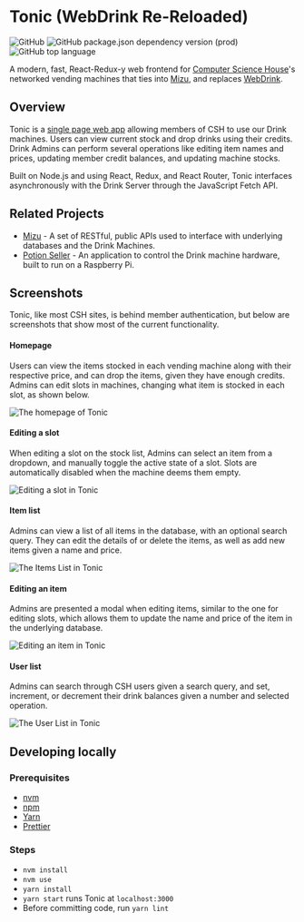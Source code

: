 # Tonic (WebDrink Re-Reloaded)

![GitHub](https://img.shields.io/github/license/ramzallan/tonic.svg)
![GitHub package.json dependency version (prod)](https://img.shields.io/github/package-json/dependency-version/ramzallan/tonic/react.svg)
![GitHub top language](https://img.shields.io/github/languages/top/ramzallan/tonic.svg?color=green)

A modern, fast, React-Redux-y web frontend for [Computer Science House](https://csh.rit.edu)'s networked vending machines that ties into [Mizu](https://github.com/zthart/mizu), and replaces [WebDrink](https://github.com/computersciencehouse/webdrink-2.0).

## Overview

Tonic is a [single page web app](https://en.wikipedia.org/wiki/Single-page_application) allowing members of CSH to use our Drink machines. Users can view current stock and drop drinks using their credits. Drink Admins can perform several operations like editing item names and prices, updating member credit balances, and updating machine stocks.

Built on Node.js and using React, Redux, and React Router, Tonic interfaces asynchronously with the Drink Server through the JavaScript Fetch API.

## Related Projects

-   [Mizu](https://github.com/zthart/mizu) - A set of RESTful, public APIs used to interface with underlying databases and the Drink Machines.
-   [Potion Seller](https://github.com/ramzallan/potion-seller) - An application to control the Drink machine hardware, built to run on a Raspberry Pi.

## Screenshots

Tonic, like most CSH sites, is behind member authentication, but below are screenshots that show most of the current functionality.

#### Homepage

Users can view the items stocked in each vending machine along with their respective price, and can drop the items, given they have enough credits. Admins can edit slots in machines, changing what item is stocked in each slot, as shown below.

![The homepage of Tonic](https://csh.rit.edu/~ram/tonic/tonic-homepage.jpg)

#### Editing a slot

When editing a slot on the stock list, Admins can select an item from a dropdown, and manually toggle the active state of a slot. Slots are automatically disabled when the machine deems them empty.

![Editing a slot in Tonic](https://csh.rit.edu/~ram/tonic/tonic-homepage-edit.jpg)

#### Item list

Admins can view a list of all items in the database, with an optional search query. They can edit the details of or delete the items, as well as add new items given a name and price.

![The Items List in Tonic](https://csh.rit.edu/~ram/tonic/tonic-items.jpg)

#### Editing an item

Admins are presented a modal when editing items, similar to the one for editing slots, which allows them to update the name and price of the item in the underlying database.

![Editing an item in Tonic](https://csh.rit.edu/~ram/tonic/tonic-items-edit.jpg)

#### User list

Admins can search through CSH users given a search query, and set, increment, or decrement their drink balances given a number and selected operation.

![The User List in Tonic](https://csh.rit.edu/~ram/tonic/tonic-users.jpg)

## Developing locally

### Prerequisites

-   [nvm](https://github.com/nvm-sh/nvm)
-   [npm](https://npmjs.com)
-   [Yarn](https://www.npmjs.com/package/yarn)
-   [Prettier](https://prettier.io/)

### Steps

-   `nvm install`
-   `nvm use`
-   `yarn install`
-   `yarn start` runs Tonic at `localhost:3000`
-   Before committing code, run `yarn lint`
